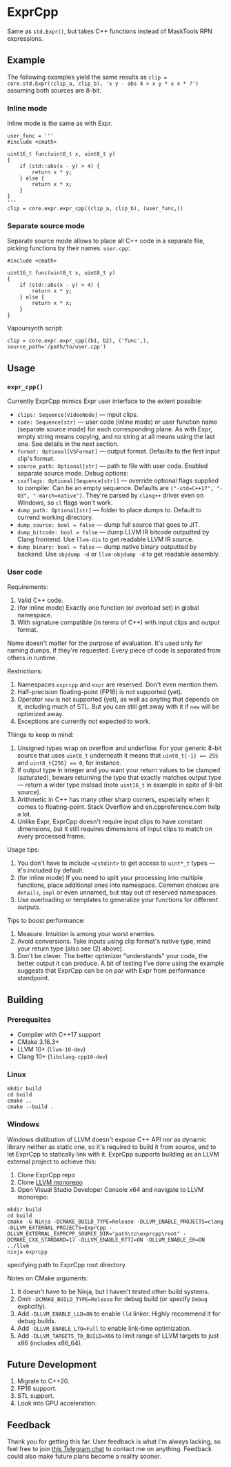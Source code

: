 # ExprCpp
Same as `std.Expr()`, but takes C++ functions instead of MaskTools RPN expressions.

## Example
The following examples yield the same results as
`clip = core.std.Expr((clip_a, clip_b), 'x y - abs 4 > x y * x x * ?')`
assuming both sources are 8-bit.

### Inline mode
Inline mode is the same as with Expr.
```
user_func = '''
#include <cmath>

uint16_t func(uint8_t x, uint8_t y)
{
    if (std::abs(x - y) > 4) {
        return x * y;
    } else {
        return x * x;
    }
}
'''
clip = core.expr.expr_cpp((clip_a, clip_b), (user_func,))
```

### Separate source mode
Separate source mode allows to place all C++ code in a separate file, picking functions by their names.
`user.cpp`:
```
#include <cmath>

uint16_t func(uint8_t x, uint8_t y)
{
    if (std::abs(x - y) > 4) {
        return x * y;
    } else {
        return x * x;
    }
}
```
Vapoursynth script:
```
clip = core.expr.expr_cpp((b1, b2), ('func',), source_path='/path/to/user.cpp')
```

## Usage
### `expr_cpp()`
Currently ExprCpp mimics Expr user interface to the extent possible:
* `clips: Sequence[VideoNode]` — input clips.
* `code: Sequence[str]` — user code (inline mode) or user function name (separate source mode) for each corresponding plane. As with Expr, empty string means copying, and no string at all means using the last one. See details in the next section.
* `format: Optional[VSFormat]` — output format. Defaults to the first input clip's format.
* `source_path: Optional[str]` — path to file with user code. Enabled separate source mode.
Debug options:
* `cxxflags: Optional[Sequence[str]]` — override optional flags supplied to compiler. Can be an empty sequence. Defaults are `("-std=C++17", "-O3", "-march=native")`. They're parsed by `clang++` driver even on Windows, so `cl` flags won't work.
* `dump_path: Optional[str]` — folder to place dumps to. Default to currend working directory.
* `dump_source: bool = false` — dump full source that goes to JIT.
* `dump_bitcode: bool = false` — dump LLVM IR bitcode outputted by Clang frontend. Use `llvm-dis` to get readable LLVM IR source.
* `dump_binary: bool = false` — dump native binary outputted by backend. Use `objdump -d` or `llvm-objdump -d` to get readable assembly.

### User code
Requirements:
1. Valid C++ code.
2. (for inline mode) Exactly one function (or overload set) in global namespace.
3. With signature compatible (in terms of C++) with input clips and output format.

Name doesn't matter for the purpose of evaluation. It's used only for naming dumps, if they're requested.
Every piece of code is separated from others in runtime.

Restrictions:
1. Namespaces `exprcpp` and `expr` are reserved. Don't even mention them.
2. Half-precision floating-point (FP16) is not supported (yet).
3. Operator `new` is not supported (yet), as well as anyting that depends on it, including much of STL. But you can still get away with it if `new` will be optimized away.
4. Exceptions are currently not expected to work.

Things to keep in mind:
1. Unsigned types wrap on overflow and underflow. For your generic 8-bit source that uses `uint8_t` underneath it means that `uint8_t{-1} == 255` and `uint8_t{256} == 0`, for instance.
2. If output type in integer and you want your return values to be clamped (saturated), beware returning the type that exactly matches output type — return a wider type instead (note `uint16_t` in example in spite of 8-bit source).
3. Arithmetic in C++ has many other sharp corners, especially when it comes to floating-point. Stack Overflow and en.cppreference.com help a lot.
4. Unlike Expr, ExprCpp doesn't require input clips to have constant dimensions, but it still requires dimensions of input clips to match on every processed frame.

Usage tips:
1. You don't have to include `<cstdint>` to get access to `uint*_t` types — it's included by default.
2. (for inline mode) If you need to split your processing into multiple functions, place additional ones into namespace. Common choices are `details`, `impl` or even unnamed, but stay out of reserved namespaces.
3. Use overloading or templates to generalize your functions for different outputs.

Tips to boost performance:
1. Measure. Intuition is among your worst enemies.
2. Avoid conversions. Take inputs using clip format's native type, mind your return type (also see (2) above).
3. Don't be clever. The better optimizer "understands" your code, the better output it can produce.
A bit of testing I've done using the example suggests that ExprCpp can be on par with Expr from performance standpoint.

## Building
### Prerequsites
* Compiler with C++17 support
* CMake 3.16.3+
* LLVM 10+ (`llvm-10-dev`)
* Clang 10+ (`libclang-cpp10-dev`)

### Linux
```
mkdir build
cd build
cmake ..
cmake --build .
```

### Windows
Windows distibution of LLVM doesn't expose C++ API nor as dynamic library neither as static one, so it's required to build it from source, and to let ExprCpp to statically link with it. ExprCpp supports building as an LLVM external project to achieve this:
1. Clone ExprCpp repo
2. Clone [LLVM monorepo](https://github.com/llvm/llvm-project)
3. Open Visual Studio Developer Console x64 and navigate to LLVM monorepo:
```
mkdir build
cd build
cmake -G Ninja -DCMAKE_BUILD_TYPE=Release -DLLVM_ENABLE_PROJECTS=clang -DLLVM_EXTERNAL_PROJECTS=ExprCpp -DLLVM_EXTERNAL_EXPRCPP_SOURCE_DIR="path\to\exprcpp\root" -DCMAKE_CXX_STANDARD=17 -DLLVM_ENABLE_RTTI=ON -DLLVM_ENABLE_EH=ON ../llvm
ninja exprcpp
```
specifying path to ExprCpp root directory.

Notes on CMake arguments:
1. It doesn't have to be Ninja, but I haven't tested other build systems.
2. Omit `-DCMAKE_BUILD_TYPE=Release` for debug build (or specify `Debug` explicitly).
3. Add `-DLLVM_ENABLE_LLD=ON` to enable `lld` linker. Highly recommend it for debug builds.
4. Add `-DLLVM_ENABLE_LTO=Full` to enable link-time optimization.
5. Add `-DLLVM_TARGETS_TO_BUILD=X86` to limit range of LLVM targets to just x86 (includes x86_64).

## Future Development
1. Migrate to C++20.
2. FP16 support.
3. STL support.
4. Look into GPU acceleration.

## Feedback
Thank you for getting this far. User feedback is what I'm always lacking, so feel free to join [this Telegram chat](https://t.me/vspreview_chat) to contact me on anything. Feedback could also make future plans become a reality sooner.